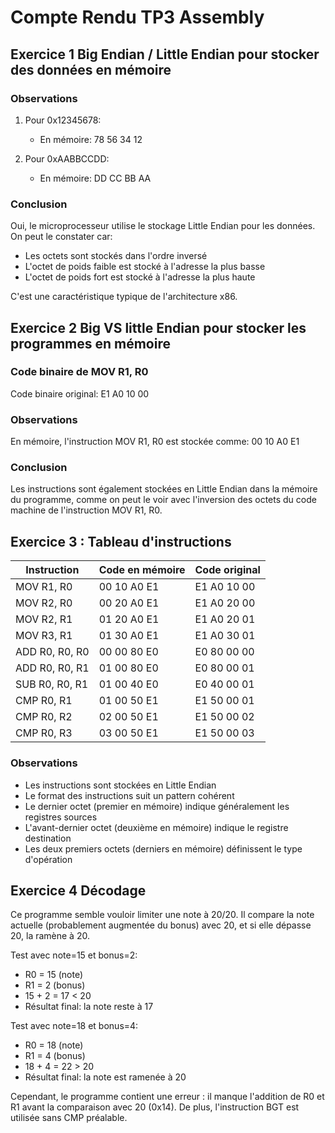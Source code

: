 # Compte Rendu TP3 Assembly

## Exercice 1 Big Endian / Little Endian pour stocker des données en mémoire

### Observations

1. Pour 0x12345678:
   - En mémoire: 78 56 34 12
   
2. Pour 0xAABBCCDD:
   - En mémoire: DD CC BB AA

### Conclusion

Oui, le microprocesseur utilise le stockage Little Endian pour les données. On peut le constater car:
- Les octets sont stockés dans l'ordre inversé
- L'octet de poids faible est stocké à l'adresse la plus basse
- L'octet de poids fort est stocké à l'adresse la plus haute

C'est une caractéristique typique de l'architecture x86.

## Exercice 2 Big VS little Endian pour stocker les programmes en mémoire

### Code binaire de MOV R1, R0

Code binaire original: E1 A0 10 00

### Observations

En mémoire, l'instruction MOV R1, R0 est stockée comme:
00 10 A0 E1

### Conclusion

Les instructions sont également stockées en Little Endian dans la mémoire du programme, comme on peut le voir avec l'inversion des octets du code machine de l'instruction MOV R1, R0.

## Exercice 3 : Tableau d'instructions

| Instruction    | Code en mémoire  | Code original    |
|---------------|------------------|------------------|
| MOV R1, R0    | 00 10 A0 E1     | E1 A0 10 00     |
| MOV R2, R0    | 00 20 A0 E1     | E1 A0 20 00     |
| MOV R2, R1    | 01 20 A0 E1     | E1 A0 20 01     |
| MOV R3, R1    | 01 30 A0 E1     | E1 A0 30 01     |
| ADD R0, R0, R0| 00 00 80 E0     | E0 80 00 00     |
| ADD R0, R0, R1| 01 00 80 E0     | E0 80 00 01     |
| SUB R0, R0, R1| 01 00 40 E0     | E0 40 00 01     |
| CMP R0, R1    | 01 00 50 E1     | E1 50 00 01     |
| CMP R0, R2    | 02 00 50 E1     | E1 50 00 02     |
| CMP R0, R3    | 03 00 50 E1     | E1 50 00 03     |

### Observations

- Les instructions sont stockées en Little Endian
- Le format des instructions suit un pattern cohérent
- Le dernier octet (premier en mémoire) indique généralement les registres sources
- L'avant-dernier octet (deuxième en mémoire) indique le registre destination
- Les deux premiers octets (derniers en mémoire) définissent le type d'opération

## Exercice 4 Décodage

Ce programme semble vouloir limiter une note à 20/20. Il compare la note actuelle (probablement augmentée du bonus) avec 20, et si elle dépasse 20, la ramène à 20.

Test avec note=15 et bonus=2:
- R0 = 15 (note)
- R1 = 2 (bonus)
- 15 + 2 = 17 < 20
- Résultat final: la note reste à 17

Test avec note=18 et bonus=4:
- R0 = 18 (note)
- R1 = 4 (bonus)
- 18 + 4 = 22 > 20
- Résultat final: la note est ramenée à 20

Cependant, le programme contient une erreur : il manque l'addition de R0 et R1 avant la comparaison avec 20 (0x14). De plus, l'instruction BGT est utilisée sans CMP préalable.

